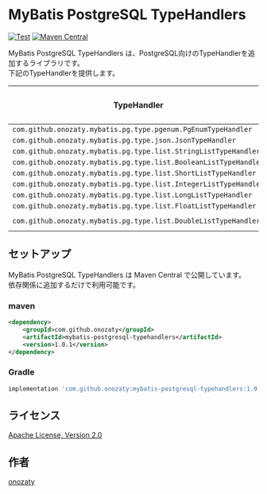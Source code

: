 # MyBatis PostgreSQL TypeHandlers

[![Test](https://github.com/onozaty/mybatis-postgresql-typehandlers/actions/workflows/test.yaml/badge.svg)](https://github.com/onozaty/mybatis-postgresql-typehandlers/actions/workflows/test.yaml)
[![Maven Central](https://maven-badges.herokuapp.com/maven-central/com.github.onozaty/mybatis-postgresql-typehandlers/badge.svg)](https://maven-badges.herokuapp.com/maven-central/com.github.onozaty/mybatis-postgresql-typehandlers)

MyBatis PostgreSQL TypeHandlers は、PostgreSQL向けのTypeHandlerを追加するライブラリです。  
下記のTypeHandlerを提供します。

|TypeHandler                                                     |Javaでの型     |PostgreSQLでのカラム型|
|----------------------------------------------------------------|---------------|----------------------|
|`com.github.onozaty.mybatis.pg.type.pgenum.PgEnumTypeHandler`   |`enum`         |`enum`                |
|`com.github.onozaty.mybatis.pg.type.json.JsonTypeHandler`       |`Object`       |`jsonb`               |
|`com.github.onozaty.mybatis.pg.type.list.StringListTypeHandler` |`List<String>` |`text[]`              |
|`com.github.onozaty.mybatis.pg.type.list.BooleanListTypeHandler`|`List<Boolean>`|`boolean[]`           |
|`com.github.onozaty.mybatis.pg.type.list.ShortListTypeHandler`  |`List<Short>`  |`smallint[]`          |
|`com.github.onozaty.mybatis.pg.type.list.IntegerListTypeHandler`|`List<Integer>`|`integer[]`           |
|`com.github.onozaty.mybatis.pg.type.list.LongListTypeHandler`   |`List<Long>`   |`bigint[]`            |
|`com.github.onozaty.mybatis.pg.type.list.FloatListTypeHandler`  |`List<Float>`  |`real[]`              |
|`com.github.onozaty.mybatis.pg.type.list.DoubleListTypeHandler` |`List<Double>` |`double precision[]`  |

## セットアップ

MyBatis PostgreSQL TypeHandlers は Maven Central で公開しています。  
依存関係に追加するだけで利用可能です。

### maven

```xml
<dependency>
    <groupId>com.github.onozaty</groupId>
    <artifactId>mybatis-postgresql-typehandlers</artifactId>
    <version>1.0.1</version>
</dependency>
```

### Gradle

```groovy
implementation 'com.github.onozaty:mybatis-postgresql-typehandlers:1.0.1'
```

## ライセンス

[Apache License, Version 2\.0](https://www.apache.org/licenses/LICENSE-2.0)

## 作者

[onozaty](https://github.com/onozaty)
